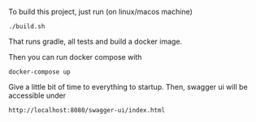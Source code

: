 To build this project, just run (on linux/macos machine)

```
./build.sh
```
That runs gradle, all tests and build a docker image.

Then you can run docker compose with 
```
docker-compose up
```

Give a little bit of time to everything to startup. Then, swagger ui will be accessible under

```
http://localhost:8080/swagger-ui/index.html
```
